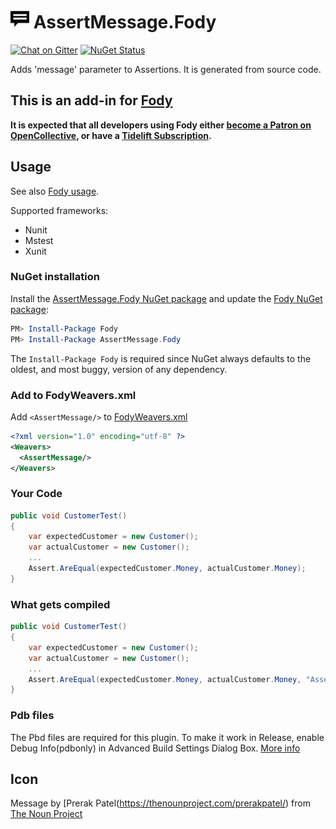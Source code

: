 # <img src="/package_icon.png" height="30px"> AssertMessage.Fody

[![Chat on Gitter](https://img.shields.io/gitter/room/fody/fody.svg)](https://gitter.im/Fody/Fody)
[![NuGet Status](https://img.shields.io/nuget/v/AssertMessage.Fody.svg)](https://www.nuget.org/packages/AssertMessage.Fody/)

Adds 'message' parameter to Assertions. It is generated from source code.


## This is an add-in for [Fody](https://github.com/Fody/Fody/)

**It is expected that all developers using Fody either [become a Patron on OpenCollective](https://opencollective.com/fody/), or have a [Tidelift Subscription](https://tidelift.com/subscription/pkg/nuget-fody?utm_source=nuget-fody&utm_medium=referral&utm_campaign=enterprise).**


## Usage

See also [Fody usage](https://github.com/Fody/Home/blob/master/pages/usage.md).

Supported frameworks:

 * Nunit
 * Mstest
 * Xunit


### NuGet installation

Install the [AssertMessage.Fody NuGet package](https://nuget.org/packages/AssertMessage.Fody/) and update the [Fody NuGet package](https://nuget.org/packages/Fody/):

```powershell
PM> Install-Package Fody
PM> Install-Package AssertMessage.Fody
```

The `Install-Package Fody` is required since NuGet always defaults to the oldest, and most buggy, version of any dependency.


### Add to FodyWeavers.xml

Add `<AssertMessage/>` to [FodyWeavers.xml](https://github.com/Fody/Fody#add-fodyweaversxml)

```xml
<?xml version="1.0" encoding="utf-8" ?>
<Weavers>
  <AssertMessage/>
</Weavers>
```

### Your Code

```csharp
public void CustomerTest()
{
    var expectedCustomer = new Customer();
    var actualCustomer = new Customer();
    ...
    Assert.AreEqual(expectedCustomer.Money, actualCustomer.Money);
}
```


### What gets compiled

```csharp
public void CustomerTest()
{
    var expectedCustomer = new Customer();
    var actualCustomer = new Customer();
    ...
    Assert.AreEqual(expectedCustomer.Money, actualCustomer.Money, "Assert.AreEqual(expectedCustomer.Money, actualCustomer.Money);");
}
```


### Pdb files

The Pbd files are required for this plugin. To make it work in Release, enable Debug Info(pdbonly) in Advanced Build Settings Dialog Box. [More info](https://msdn.microsoft.com/en-us/library/s4wcexbc.aspx)


## Icon

Message by [Prerak Patel(https://thenounproject.com/prerakpatel/) from [The Noun Project](https://thenounproject.com)